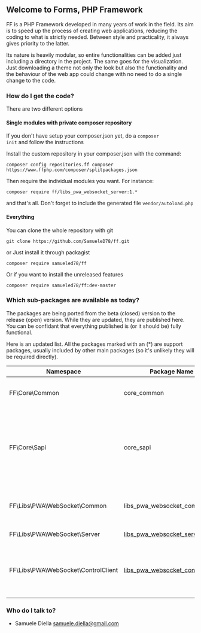 ## Welcome to Forms, PHP Framework

FF is a PHP Framework developed in many years of work in the field.  Its aim is to speed up the process of creating web applications, reducing the coding to what is strictly needed. Between style and practicality, it always gives priority to the latter.

Its nature is heavily modular, so entire functionalities can be added just including a directory in the project. The same goes for the visualization. Just downloading a theme not only the look but also the functionality and the behaviour of the web app could change with no need to do a single change to the code. 

### How do I get the code? ###

There are two different options

#### Single modules with private composer repository

If you don't have setup your composer.json yet, do a <code>composer init</code> and follow the instructions

Install the custom repository in your composer.json with the command:

    composer config repositories.ff composer https://www.ffphp.com/composer/splitpackages.json

Then require the individual modules you want. For instance:<br>
  
    composer require ff/libs_pwa_websocket_server:1.*
  
and that's all. Don't forget to include the generated file <code>vendor/autoload.php</code>

#### Everything

You can clone the whole repository with git

    git clone https://github.com/SamueleD78/ff.git

or Just install it through packagist

    composer require samueled78/ff

Or if you want to install the unreleased features

    composer require samueled78/ff:dev-master

### Which sub-packages are available as today? ###

The packages are being ported from the beta (closed) version to the release (open) version. While they are updated, they are published here.
You can be confidant that everything published is (or it should be) fully functional.

Here is an updated list. All the packages marked with an (*) are support packages, usually included by other main packages (so it's unlikely they will be required directly).

Namespace | Package Name | Porpouse
-----|--------------|---------
FF\Core\Common | core_common | FF common classes, helpers and constants
FF\Core\Sapi | core_sapi | Server Application Programming Interface. All the files needed to route and handle various kind of requests
FF\Libs\PWA\WebSocket\Common | libs_pwa_websocket_common (*) | WebSocket Server - classes, helpers and constants
FF\Libs\PWA\WebSocket\Server | [libs_pwa_websocket_server](src/Libs/PWA/WebSocket/Server) | WebSocket Server
FF\Libs\PWA\WebSocket\ControlClient | [libs_pwa_websocket_controlclient](src/Libs/PWA/WebSocket/ControlClient) | WebSocket Server - Control Client API for controlling the server from an app

### Who do I talk to? ###

* Samuele Diella <samuele.diella@gmail.com>

